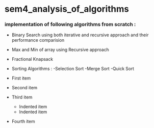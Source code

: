 # sem4_analysis_of_algorithms

### implementation of following algorithms from scratch :

- Binary Search using both iterative and recursive approach and their performance comparision
- Max and Min of array using Recursive approach
- Fractional Knapsack
- Sorting Algorithms : 
  -Selection Sort
  -Merge Sort
  -Quick Sort


- First item
- Second item
- Third item
    - Indented item
    - Indented item
- Fourth item 
